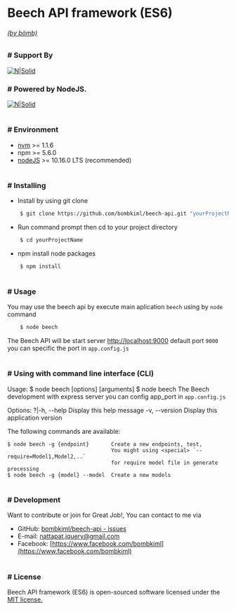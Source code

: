 # Beech API framework (ES6)
###### [(by bömb)](https://www.facebook.com/bombkiml)
###
### # Support By
[![N|Solid](https://image.ibb.co/gfbtQe/beech_LTSx1.png)](https://github.com/bombkiml/phpbeech)

### # Powered by NodeJS.
[![N|Solid](https://image.ibb.co/dUEGD9/node2.png)](https://nodejs.org)
#
### # Environment
  - [nvm](https://github.com/coreybutler/nvm-windows) >= 1.1.6
  - npm >= 5.6.0
  - [nodeJS](https://nodejs.org) >= 10.16.0 LTS (recommended)
#
### # Installing
  - Install by using git clone 
```sh
    $ git clone https://github.com/bombkiml/beech-api.git "yourProjectName" 
```
  - Run command prompt then cd to your project directory
```sh
    $ cd yourProjectName
```
  - npm install node packages
```sh
    $ npm install
```
#
### # Usage
You may use the beech api by execute main aplication `beech` using by `node` command
```sh
    $ node beech
```
The Beech API will be start server [http://localhost:9000](http://localhost:9000) default port ``9000`` you can specific the port in ``app.config.js``

#
### # Using with command line interface (CLI)

  Usage:
    $ node beech [options] [arguments] <special>
    $ node beech                     The Beech development with express server
                                     you can config app_port in `app.config.js`

  Options:
    ?|-h, --help                     Display this help message
    -v, --version                    Display this application version

  The following commands are available:

    $ node beech -g {endpoint}       Create a new endpoints, test, 
                                     You might using <special> `--require=Model1,Model2,..`
                                     for require model file in generate processing
    $ node beech -g {model} --model  Create a new models


#
### # Development
Want to contribute or join for Great Job!, You can contact to me via
  - GitHub: [bombkiml/beech-api - issues](https://github.com/bombkiml/beech-api/issues)
  - E-mail: nattapat.jquery@gmail.com 
  - Facebook: [https://www.facebook.com/bombkiml](https://www.facebook.com/bombkiml)
#
### # License
Beech API framework (ES6) is open-sourced software licensed under the [MIT license.](https://opensource.org/licenses/MIT)
